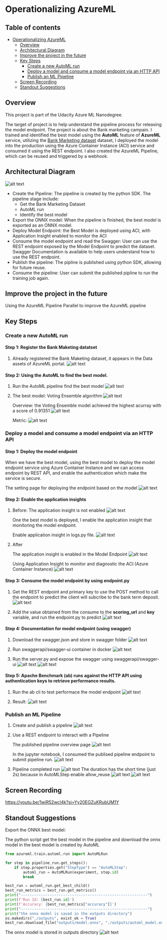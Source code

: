 # Operationalizing AzureML
## Table of contents
- [Operationalizing AzureML](#operationalizing-azureml)
    - [Overview](#overview)
    - [Architectural Diagram](#architectural-diagram)
    - [Improve the project in the future](#improve-the-project-in-the-future)
    - [Key Steps](#key-steps)
        - [Create a new AutoML run](#create-a-new-automl-run)
        - [Deploy a model and consume a model endpoint via an HTTP API](#deploy-a-model-and-consume-a-model-endpoint-via-an-http-api)
        - [Publish an ML Pipeline](#publish-an-ml-pipeline)
    - [Screen Recording](#screen-recording)
    - [Standout Suggestions](#standout-suggestions)

## Overview
<p>This project is part of the Udacity Azure ML Nanodegree.</p>

The target of project is to help understand the pipeline process for releasing the model endpoint. The project is about the Bank marketing campain. I trained and identified the best model using the **AutoML** feature of **AzureML** service, utilizing the [Bank Marketing dataset](https://automlsamplenotebookdata.blob.core.windows.net/automl-sample-notebook-data/bankmarketing_train.csv) dataset, I deployed the model into the production using the Azure Container Instance (ACI) service and consumed it using the REST endpoint. I also created the AzureML Pipeline, which can be reused and triggered by a webhook. 

## Architectural Diagram
![alt text](./img/image-1.png)
- Create the Pipeline: The pipeline is created by the python SDK. The pipeline stage include:
    - Get the Bank Marketing Dataset  
    - AutoML run
    - Identify the best model 
- Export the ONNX model: When the pipeline is finished, the best model is exported as an ONNX model.
- Deploy Model Endpoint: the Best Model is deployed using ACI, with Application Insight enabled to monitor the ACI
- Consume the model endpoint and read the Swagger: User can use the REST endpoint exposed by the Model Endpoint to predict the dataset. Swagger Documentation is available to help users understand how to use the REST endpoint.
- Publish the pipeline: The pipline is published using python SDK, allowing for future reuse.
- Consume the pipeline: User can submit the published pipline to run the training job again.

## Improve the project in the future
Using the AzureML Pipeline Parallel to improve the AzureML pipeline

## Key Steps
### Create a new AutoML run
#### Step 1: Register the Bank Maketing datatset
1. Already registered the Bank Maketing dataset, it appears in the Data assets of AzureML portal.
    ![alt text](./img/image.png)

#### Step 2: Using the AutoML to find the best model.
1. Run the AutoML pipeline find the best model
    ![alt text](./img/image-10.png)

1. The best model: Voting Ensemble algorithm
    ![alt text](./img/image-13.png)

    Overview: the Voting Ensemble model achieved the highest acurray with a score of 0.91351
    ![alt text](./img/image-12.png)
    
    Metric:
    ![alt text](./img/image-11.png)

### Deploy a model and consume a model endpoint via an HTTP API
#### Step 1: Deploy the model endpoint
When we have the best model, using the best model to deploy the model endpoint service uing Azure Container Instance and we can access endpoint by REST API, and enable the authentication which make the service is secure.

The setting page for deploying the endpoint based on the model
![alt text](./img/image-14.png)

#### Step 2: Enable the application insights
1. Before:
    The application insight is not enabled
    ![alt text](./img/image-15.png)

    One the best model is deployed, I enable the application insight that monitoring the model endpoint.

    Enable application insight in logs.py file.
    ![alt text](./img/image-16.png)

2. After

    The application insight is enabled in the Model Endpoint
    ![alt text](./img/image-17.png)

    Using Application Insight to monitor and diagnostic the ACI (Azure Container Instance)
    ![alt text](./img/image-18.png)

#### Step 3: Consume the model endpoint by using endpoint.py
1. Get the REST endpoint and primary key to use the POST method to call the endpoint to predict the client will subcribe to the bank term deposit.
    ![alt text](./img/image-19.png)

1. Add the value obtained from the consume to the **scoring_url** and **key** variable, and run the endpoint.py to predict
    ![alt text](./img/image-20.png)

#### Step 4: Documentation for model endpoint (using swagger)
1. Download the swagger.json and store in swagger folder
![alt text](./img/image-23.png)

1. Run swaggerapi/swagger-ui container in docker
![alt text](./img/image-24.png)

1. Run the server.py and expose the swagger using swaggerapi/swagger-ui
![alt text](./img/image-25.png)
![alt text](./img/image-21.png)

#### Step 5: **Apache Benchmark** (ab) runs against the HTTP API using authentication keys to retrieve performance results.

1. Run the ab cli to test performace the model endpoint
    ![alt text](./img/image-26.png)

1. Result:
    ![alt text](./img/image-22.png)

### Publish an ML Pipeline
1. Create and publish a pipeline
    ![alt text](./img/image-30.png)

1. Use a REST endpoint to interact with a Pipeline
    
    The published pipeline overview page
    ![alt text](./img/image-27.png)
    
    In the jupyter notebook, I consumed the publised pipeline endpoint to submit pipeline run.
    ![alt text](./img/image-28.png)

1. Pipeline completed run
    ![alt text](./img/image-31.png)
    The duration has the short time (just 2s) because in AutoMLStep enable allow_reuse
    ![alt text](./img/image-33.png)
    ![alt text](./img/image-32.png)

## Screen Recording
https://youtu.be/1wiR52wcl4k?si=Yy20EGZuKRubUM1Y

## Standout Suggestions
Export the ONNX best model:

The python script get the best model in the pipeline and download the onnx model in the best model is created by AutoML
``` py
from azureml.train.automl.run import AutoMLRun

for step in pipeline_run.get_steps():
    if step.properties.get("StepType") == "AutoMLStep":
        automl_run = AutoMLRun(experiment, step.id)
        break

best_run = automl_run.get_best_child()
best_run_metrics = best_run.get_metrics()
print("---------------------------------------------------------")
print(f'Run Id: {best_run.id}')
print(f'Accuracy: {best_run_metrics["accuracy"]}')
print("---------------------------------------------------------")
print("the onnx model is saved in the outputs directory")
os.makedirs("./outputs", exist_ok = True)
best_run.download_file("outputs/model.onnx", "./outputs/automl_model.onnx")

```
The onnx model is stored in outputs directory
![alt text](./img/image-34.png)